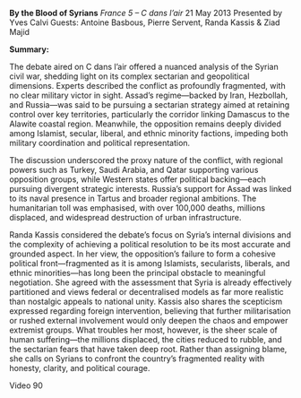**By the Blood of Syrians** _France 5 – C dans l’air_ 21 May 2013 Presented by Yves Calvi Guests: Antoine Basbous, Pierre Servent, Randa Kassis & Ziad Majid

**Summary:**

The debate aired on C dans l’air offered a nuanced analysis of the Syrian civil war, shedding light on its complex sectarian and geopolitical dimensions. Experts described the conflict as profoundly fragmented, with no clear military victor in sight. Assad’s regime—backed by Iran, Hezbollah, and Russia—was said to be pursuing a sectarian strategy aimed at retaining control over key territories, particularly the corridor linking Damascus to the Alawite coastal region. Meanwhile, the opposition remains deeply divided among Islamist, secular, liberal, and ethnic minority factions, impeding both military coordination and political representation.

The discussion underscored the proxy nature of the conflict, with regional powers such as Turkey, Saudi Arabia, and Qatar supporting various opposition groups, while Western states offer political backing—each pursuing divergent strategic interests. Russia’s support for Assad was linked to its naval presence in Tartus and broader regional ambitions. The humanitarian toll was emphasised, with over 100,000 deaths, millions displaced, and widespread destruction of urban infrastructure.

Randa Kassis considered the debate’s focus on Syria’s internal divisions and the complexity of achieving a political resolution to be its most accurate and grounded aspect. In her view, the opposition’s failure to form a cohesive political front—fragmented as it is among Islamists, secularists, liberals, and ethnic minorities—has long been the principal obstacle to meaningful negotiation. She agreed with the assessment that Syria is already effectively partitioned and views federal or decentralised models as far more realistic than nostalgic appeals to national unity. Kassis also shares the scepticism expressed regarding foreign intervention, believing that further militarisation or rushed external involvement would only deepen the chaos and empower extremist groups. What troubles her most, however, is the sheer scale of human suffering—the millions displaced, the cities reduced to rubble, and the sectarian fears that have taken deep root. Rather than assigning blame, she calls on Syrians to confront the country’s fragmented reality with honesty, clarity, and political courage.

Video 90